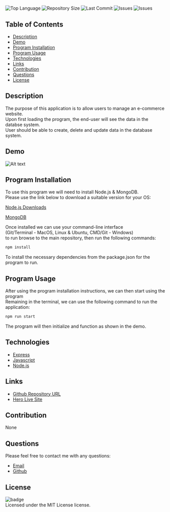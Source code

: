 # 
![Top Language](https://img.shields.io/github/languages/top/Kpetiote/Fitness-Tracker)
![Repository Size](https://img.shields.io/github/repo-size/Kpetiote/Fitness-Tracker)
![Last Commit](https://img.shields.io/github/last-commit/Kpetiote/Fitness-Tracker)
![Issues](https://img.shields.io/github/issues/Kpetiote/Fitness-Tracker)
![Issues](https://img.shields.io/github/issues/Kpetiote/Fitness-Tracker)

## Table of Contents
* [Description](#description)
* [Demo](#demo)
* [Program Installation](#program-installation)
* [Program Usage](#program-usage)
* [Technologies](#technologies)
* [Links](#links)
* [Contribution](#contribution)
* [Questions](#questions)
* [License](#license)

## Description
The purpose of this application is to allow users to manage an e-commerce website.\
Upon first loading the program, the end-user will see the data in the databse system.\
User should be able to create, delete and update data in the database system.

## Demo
![Alt text](./assets/images/Fitness-Tracker.png "Fitness-Tracker")

## Program Installation
To use this program we will need to install Node.js & MongoDB.\
Please use the link below to download a suitable version for your OS:

[Node.js Downloads](https://nodejs.org/en/download/)

[MongoDB](https://www.mongodb.com/try/download/community)

Once installed we can use your command-line interface\
(Git/Terminal - MacOS, Linux & Ubuntu, CMD/Git - Windows)\
to run browse to the main repository, then run the following commands:

```bash
npm install
```

To install the necessary dependencies from the package.json for the program to run.

## Program Usage
After using the program installation instructions, we can then start using the program\
Remaining in the terminal, we can use the following command to run the application:

```bash
npm run start
```

The program will then initialize and function as shown in the demo.

## Technologies
- [Express](https://www.npmjs.com/package/express)
- [Javascript](https://www.javascript.com/)
- [Node.js](https://nodejs.org/en/about/)

## Links
- [Github Repository URL](https://github.com/Kpetiote/Fitness-Tracker)
- [Hero Live Site](https://drive.google.com/file/d/13mXpywZBOOWwfi1llPRDf5w1wSd55bcT/view?usp=sharing)
## Contribution
None

## Questions
Please feel free to contact me with any questions:
- [Email](mailto:kenneth.petiote@gmail.com)
- [Github](https://github.com/Kpetiote)

## License
![badge](https://img.shields.io/badge/license-MIT-yellow)
<br />
Licensed under the MIT License license. 
